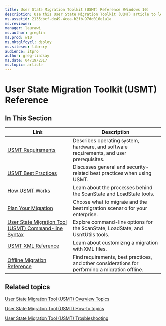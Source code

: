 ```yaml
---
title: User State Migration Toolkit (USMT) Reference (Windows 10)
description: Use this User State Migration Toolkit (USMT) article to learn details about USMT, like operating system, hardware, and software requirements, and user prerequisites.
ms.assetid: 2135dbcf-de49-4cea-b2fb-97dd016e1a1a
ms.reviewer: 
manager: laurawi
ms.author: greglin
ms.prod: w10
ms.mktglfcycl: deploy
ms.sitesec: library
audience: itpro
author: greg-lindsay
ms.date: 04/19/2017
ms.topic: article
---
```


# User State Migration Toolkit (USMT) Reference

## In This Section

| Link | Description |
|--- |--- |
|[USMT Requirements](usmt-requirements.md)|Describes operating system, hardware, and software requirements, and user prerequisites.|
|[USMT Best Practices](usmt-best-practices.md)|Discusses general and security-related best practices when using USMT.|
|[How USMT Works](usmt-how-it-works.md)|Learn about the processes behind the ScanState and LoadState tools.|
|[Plan Your Migration](usmt-plan-your-migration.md)|Choose what to migrate and the best migration scenario for your enterprise.|
|[User State Migration Tool (USMT) Command-line Syntax](usmt-command-line-syntax.md)|Explore command-line options for the ScanState, LoadState, and UsmtUtils tools.|
|[USMT XML Reference](usmt-xml-reference.md)|Learn about customizing a migration with XML files.|
|[Offline Migration Reference](offline-migration-reference.md)|Find requirements, best practices, and other considerations for performing a migration offline.|

## Related topics

[User State Migration Tool (USMT) Overview Topics](usmt-topics.md)

[User State Migration Tool (USMT) How-to topics](usmt-how-to.md)

[User State Migration Tool (USMT) Troubleshooting](usmt-troubleshooting.md)
